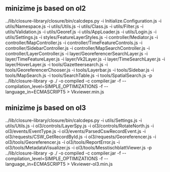## minizime js based on ol2
../lib/closure-library/closure/bin/calcdeps.py -i Initialize.Configuration.js -i utils/Namespace.js -i utils/Utils.js -i utils/Class.js -i utils/Filter.js -i utils/Validation.js -i utils/Georef.js -i utils/AppLoader.js -i utils/Login.js -i utils/Settings.js -i styles/FeatureLayerStyles.js -i controller/Mediator.js -i controller/MapController.js -i controller/TimeFeatureControls.js -i controller/SidebarController.js -i controller/MapSearchController.js -i controller/LayerController.js -i layer/GeoreferencerSearchLayer.js -i layer/TimeFeatureLayer.js -i layer/Vk2Layer.js -i layer/TimeSearchLayer.js -i layer/HoverLayer.js -i tools/Gazetteersearch.js -i tools/GeoreferencerChooser.js -i tools/Layerbar.js -i tools/Sidebar.js -i tools/MapSearch.js -i tools/SearchTable.js -i tools/SpatialSearch.js -p ../lib/closure-library -p ./ -o compiled -c compiler.jar -f --compilation_level=SIMPLE_OPTIMIZATIONS -f --language_in=ECMASCRIPT5 > Vkviewer.min.js

## minizime js based on ol3
../lib/closure-library/closure/bin/calcdeps.py -i utils/Settings.js -i utils/Utils.js -i ol3/controls/LayerSpy.js -i ol3/controls/RotateNorth.js -i ol3/events/EventType.js -i ol3/events/ParsedCswRecordEvent.js -i ol3/requests/CSW_GetRecordById.js -i ol3/requests/Georeferencer.js -i ol3/tools/Georeferencer.js -i ol3/tools/ReportError.js -i ol3/tools/MetadataVisualizer.js -i ol3/tools/MesstischblattViewer.js -p ../lib/closure-library -p ./ -o compiled -c compiler.jar -f --compilation_level=SIMPLE_OPTIMIZATIONS -f --language_in=ECMASCRIPT5 > Vkviewer-ol3.min.js



